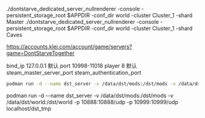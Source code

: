 ./dontstarve_dedicated_server_nullrenderer -console -persistent_storage_root $APPDIR -conf_dir world -cluster Cluster_1 -shard Master
./dontstarve_dedicated_server_nullrenderer -console -persistent_storage_root $APPDIR -conf_dir world -cluster Cluster_1 -shard Caves

https://accounts.klei.com/account/game/servers?game=DontStarveTogether

bind_ip 127.0.0.1 默认
port 10998-11018
player 8 默认
steam_master_server_port
steam_authentication_port

```bash
podman run -d --name dst_server -v /data/dst/mods:/dst/mods -v /data/dst/world:/dst/world -p 10888:10888 localhost/dst
```

podman run -d --name dst_server -v /data/dst/mods:/dst/mods -v /data/dst/world:/dst/world -p 10888:10888/udp -p 10999:10999/udp localhost/dst_tmp

